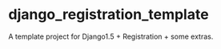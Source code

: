 django_registration_template
============================

A template project for Django1.5 + Registration + some extras.

